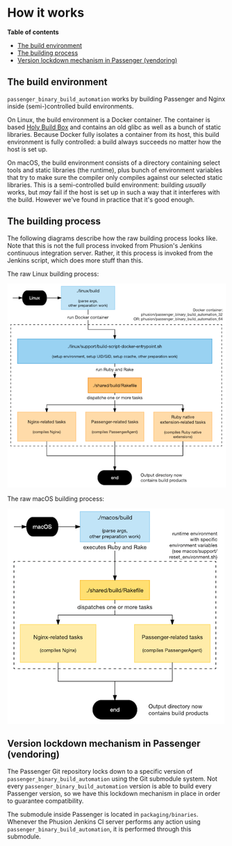 # How it works

**Table of contents**

 * [The build environment](#the-build-environment)
 * [The building process](#the-building-process)
 * [Version lockdown mechanism in Passenger (vendoring)](#version-lockdown-mechanism-in-passenger-vendoring)

## The build environment

`passenger_binary_build_automation` works by building Passenger and Nginx inside (semi-)controlled build environments.

On Linux, the build environment is a Docker container. The container is based [Holy Build Box](http://phusion.github.io/holy-build-box/) and contains an old glibc as well as a bunch of static libraries. Because Docker fully isolates a container from its host, this build environment is fully controlled: a build always succeeds no matter how the host is set up.

On macOS, the build environment consists of a directory containing select tools and static libraries (the runtime), plus bunch of environment variables that try to make sure the compiler only compiles against our selected static libraries. This is a semi-controlled build environment: building *usually* works, but *may* fail if the host is set up in such a way that it interferes with the build. However we've found in practice that it's good enough.

## The building process

The following diagrams describe how the raw building process looks like. Note that this is not the full process invoked from Phusion's Jenkins continuous integration server. Rather, it this process is invoked from the Jenkins script, which does more stuff than this.

The raw Linux building process:

<img src="doc/linux-build-process.png">

The raw macOS building process:

<img src="doc/macos-build-process.png">

## Version lockdown mechanism in Passenger (vendoring)

The Passenger Git repository locks down to a specific version of `passenger_binary_build_automation` using the Git submodule system. Not every `passenger_binary_build_automation` version is able to build every Passenger version, so we have this lockdown mechanism in place in order to guarantee compatibility.

The submodule inside Passenger is located in `packaging/binaries`. Whenever the Phusion Jenkins CI server performs any action using `passenger_binary_build_automation`, it is performed through this submodule.
